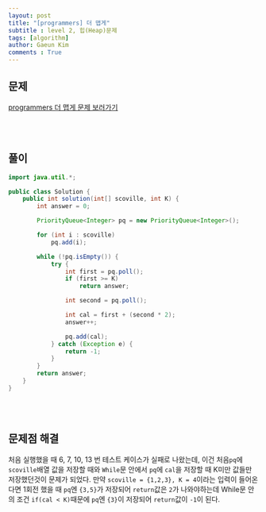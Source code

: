 ```yaml
---
layout: post
title: "[programmers] 더 맵게"
subtitle : level 2, 힙(Heap)문제
tags: [algorithm]
author: Gaeun Kim
comments : True
---
```


<h2>문제</h2>

[programmers 더 맵게 문제 보러가기](https://programmers.co.kr/learn/courses/30/lessons/42626)

<br><br>

<h2>풀이</h2>

```java
import java.util.*;

public class Solution {
	public int solution(int[] scoville, int K) {
		int answer = 0;

		PriorityQueue<Integer> pq = new PriorityQueue<Integer>();

		for (int i : scoville)
			pq.add(i);

		while (!pq.isEmpty()) {
			try {
				int first = pq.poll();
				if (first >= K)
					return answer;

				int second = pq.poll();

				int cal = first + (second * 2);
				answer++;

				pq.add(cal);
			} catch (Exception e) {
				return -1;
			}
		}
		return answer;
	}
}
```

<br><br>

<h2>문제점 해결</h2>

처음 실행했을 때 6, 7, 10, 13 번 테스트 케이스가 실패로 나왔는데, 이건 처음`pq`에 `scoville`배열 값을 저장할 때와 `While`문 안에서 `pq`에 `cal`을 저장할 때 K미만 값들만 저장했던것이 문제가 되었다. 만약 `scoville = {1,2,3}, K = 4`이라는 입력이 들어온다면 1회전 했을 때 `pq`엔 `{3,5}`가 저장되어 `return`값은 `2`가 나와야하는데 While문 안의 조건 `if(cal < K)`때문에 `pq`엔 `{3}`이 저장되어 `return`값이 `-1`이 된다.